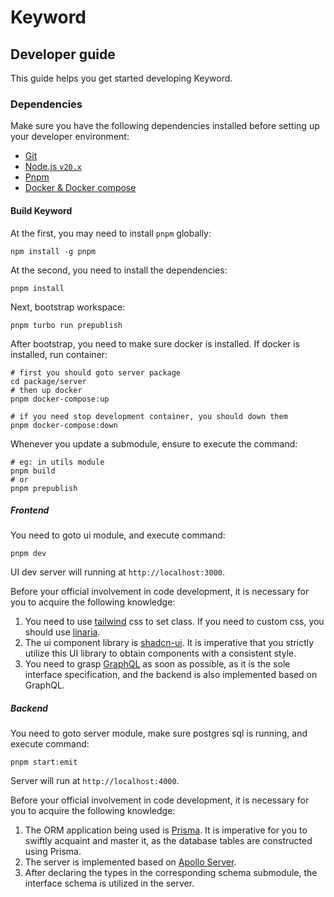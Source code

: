 # Keyword

## Developer guide

This guide helps you get started developing Keyword.

### Dependencies

Make sure you have the following dependencies installed before setting up your developer environment:

- [Git](https://git-scm.com/)
- [Node.js `v20.x`](https://nodejs.org/dist/v20.10.0/)
- [Pnpm](https://pnpm.io)
- [Docker & Docker compose](https://www.docker.com/get-started/)

#### Build Keyword

At the first, you may need to install `pnpm` globally:

```shell
npm install -g pnpm
```

At the second, you need to install the dependencies:

```shell
pnpm install
```

Next, bootstrap workspace:

```shell
pnpm turbo run prepublish
```

After bootstrap, you need to make sure docker is installed. If docker is installed, run container:

```shell
# first you should goto server package
cd package/server
# then up docker
pnpm docker-compose:up

# if you need stop development container, you should down them
pnpm docker-compose:down
```

Whenever you update a submodule, ensure to execute the command:

```shell
# eg: in utils module
pnpm build
# or
pnpm prepublish
```

##### Frontend

You need to goto ui module, and execute command:

```shell
pnpm dev
```

UI dev server will running at `http://localhost:3000`.

Before your official involvement in code development, it is necessary for you to acquire the following knowledge:

1. You need to use [tailwind](https://tailwindcss.com) css to set class. If you need to custom css, you should use [linaria](https://linaria.dev).
2. The ui component library is [shadcn-ui](https://ui.shadcn.com). It is imperative that you strictly utilize this UI library to obtain components with a consistent style.
3. You need to grasp [GraphQL](https://graphql.org/learn/) as soon as possible, as it is the sole interface specification, and the backend is also implemented based on GraphQL.

##### Backend

You need to goto server module, make sure postgres sql is running, and execute command:

```shell
pnpm start:emit
```

Server will run at `http://localhost:4000`.

Before your official involvement in code development, it is necessary for you to acquire the following knowledge:

1. The ORM application being used is [Prisma](https://www.prisma.io). It is imperative for you to swiftly acquaint and master it, as the database tables are constructed using Prisma.
2. The server is implemented based on [Apollo Server](https://www.apollographql.com/docs/apollo-server).
3. After declaring the types in the corresponding schema submodule, the interface schema is utilized in the server.
